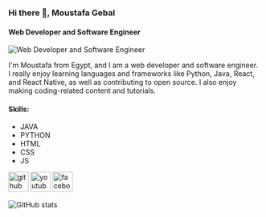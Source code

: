 ### Hi there 👋, Moustafa Gebal
#### **Web Developer and Software Engineer**
![**Web Developer and Software Engineer**](https://raw.githubusercontent.com/MoustafaGebal/MoustafaGebal_Banner/main/cover.png)

I'm Moustafa from Egypt, and I am a web developer and software engineer. I really enjoy learning languages and frameworks like Python, Java, React, and React Native, as well as contributing to open source. I also enjoy making coding-related content and tutorials.

#### Skills:
- JAVA
- PYTHON
- HTML
- CSS
- JS



[<img src='https://cdn.jsdelivr.net/npm/simple-icons@3.0.1/icons/github.svg' alt='github' height='40'>](https://github.com/MoustafaGebal)  [<img src='https://cdn.jsdelivr.net/npm/simple-icons@3.0.1/icons/youtube.svg' alt='youtube' height='40'>](https://www.youtube.com/channel/UCr2lNM4Z1TUSxsFwewVUywg)  [<img src='https://cdn.jsdelivr.net/npm/simple-icons@3.0.1/icons/facebook.svg' alt='facebook' height='40'>](https://www.facebook.com/profile.php?id=100089138545327)  

![GitHub stats](https://github-readme-stats.vercel.app/api?username=MoustafaGebal&show_icons=true)  



<!--
**MoustafaGebal/MoustafaGebal** is a ✨ _special_ ✨ repository because its `README.md` (this file) appears on your GitHub profile.

Here are some ideas to get you started:

- 🔭 I’m currently working on ...
- 🌱 I’m currently learning ...
- 👯 I’m looking to collaborate on ...
- 🤔 I’m looking for help with ...
- 💬 Ask me about ...
- 📫 How to reach me: ...
- 😄 Pronouns: ...
- ⚡ Fun fact: ...
-->
